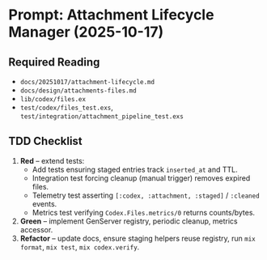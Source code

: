 # Prompt: Attachment Lifecycle Manager (2025-10-17)

## Required Reading
- `docs/20251017/attachment-lifecycle.md`
- `docs/design/attachments-files.md`
- `lib/codex/files.ex`
- `test/codex/files_test.exs`, `test/integration/attachment_pipeline_test.exs`

## TDD Checklist
1. **Red** – extend tests:
   - Add tests ensuring staged entries track `inserted_at` and TTL.
   - Integration test forcing cleanup (manual trigger) removes expired files.
   - Telemetry test asserting `[:codex, :attachment, :staged]` / `:cleaned` events.
   - Metrics test verifying `Codex.Files.metrics/0` returns counts/bytes.
2. **Green** – implement GenServer registry, periodic cleanup, metrics accessor.
3. **Refactor** – update docs, ensure staging helpers reuse registry, run `mix format`, `mix test`, `mix codex.verify`.
